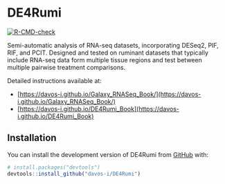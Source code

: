 
<!-- README.md is generated from README.Rmd. Please edit that file -->

# DE4Rumi

<!-- badges: start -->

[![R-CMD-check](https://github.com/davos-i/DE4Rumi/workflows/R-CMD-check/badge.svg)](https://github.com/davos-i/DE4Rumi/actions)
<!-- badges: end -->

Semi-automatic analysis of RNA-seq datasets, incorporating DESeq2, PIF, RIF, and PCIT. Designed and tested on ruminant datasets that typically include RNA-seq data form multiple tissue regions and test between multiple pairwise treatment comparisons.

Detailed instructions available at:

- [https://davos-i.github.io/Galaxy_RNASeq_Book/](https://davos-i.github.io/Galaxy_RNASeq_Book/)
- [https://davos-i.github.io/DE4Rumi_Book](https://davos-i.github.io/DE4Rumi_Book)

## Installation

You can install the development version of DE4Rumi from
[GitHub](https://github.com/) with:

``` r
# install.packages("devtools")
devtools::install_github("davos-i/DE4Rumi")
```
